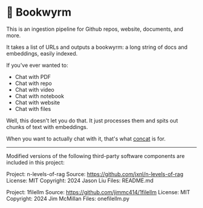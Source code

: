 # 🐉 Bookwyrm 

This is an ingestion pipeline for Github repos, website, documents, and more.

It takes a list of URLs and outputs a bookwyrm: a long string of docs and embeddings, easily indexed. 

If you've ever wanted to:

- Chat with PDF
- Chat with repo
- Chat with video
- Chat with notebook
- Chat with website
- Chat with files

Well, this doesn't let you do that. It just processes them and spits out chunks of text with embeddings.

When you want to actually chat with it, that's what [concat](https://github.com/deepfates/concat) is for.

---


Modified versions of the following third-party software components are included in this project:

Project: n-levels-of-rag
Source: https://github.com/jxnl/n-levels-of-rag
License: MIT
Copyright: 2024 Jason Liu
Files: README.md

Project: 1filellm
Source: https://github.com/jimmc414/1filellm
License: MIT
Copyright: 2024 Jim McMillan
Files: onefilellm.py
